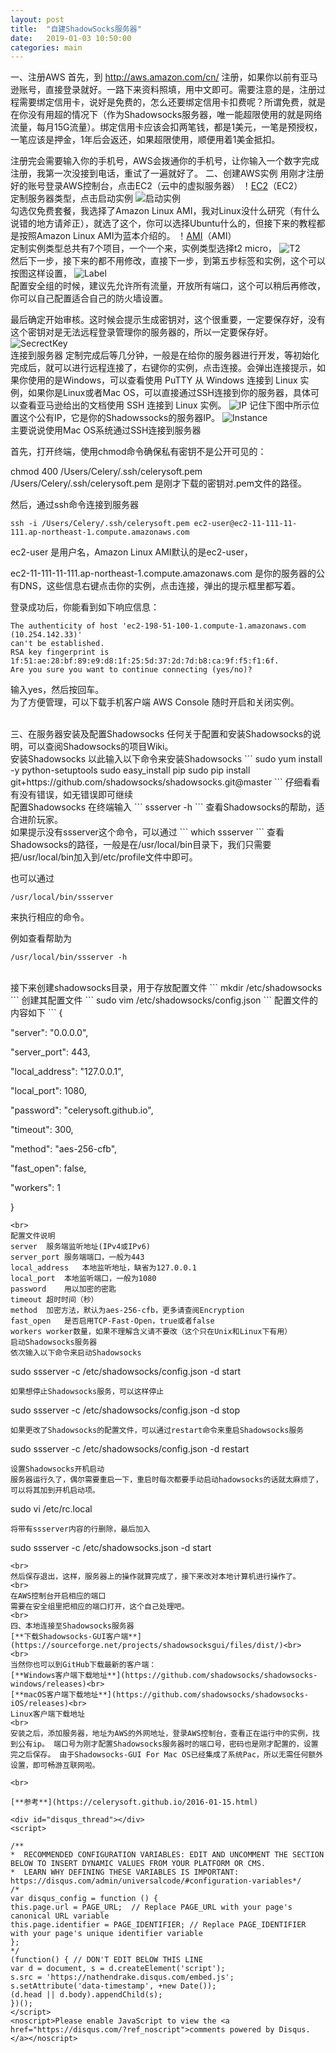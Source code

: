 ```yaml
---
layout: post
title:  "自建ShadowSocks服务器"
date:   2019-01-03 10:50:00
categories: main
---
```


[EC2]: http://githubstatic.celerysoft.com/blog/assets/postImages/2016011501.png "EC2"
[AMI]: http://githubstatic.celerysoft.com/blog/assets/postImages/2016011503.png "AMI"
[T2]: http://githubstatic.celerysoft.com/blog/assets/postImages/2016011504.png "T2"
[Label]: http://githubstatic.celerysoft.com/blog/assets/postImages/2016011505.png "Label"
[SecrectKey]: http://githubstatic.celerysoft.com/blog/assets/postImages/2016011506.png "SecrectKey"
[IP]: http://githubstatic.celerysoft.com/blog/assets/postImages/2016011507.png "IP"
[Instance]: http://githubstatic.celerysoft.com/blog/assets/postImages/2016011508.png "Instance"

一、注册AWS
首先，到 http://aws.amazon.com/cn/ 注册，如果你以前有亚马逊账号，直接登录就好。一路下来资料照填，用中文即可。需要注意的是，注册过程需要绑定信用卡，说好是免费的，怎么还要绑定信用卡扣费呢？所谓免费，就是在你没有用超的情况下（作为Shadowsocks服务器，唯一能超限使用的就是网络流量，每月15G流量）。绑定信用卡应该会扣两笔钱，都是1美元，一笔是预授权，一笔应该是押金，1年后会返还，如果超限使用，顺便用着1美金抵扣。

注册完会需要输入你的手机号，AWS会拨通你的手机号，让你输入一个数字完成注册，我第一次没接到电话，重试了一遍就好了。
二、创建AWS实例
用刚才注册好的账号登录AWS控制台，点击EC2（云中的虚拟服务器）
！[EC2]（EC2）
<br>
定制服务器类型，点击启动实例
![启动实例](http://githubstatic.celerysoft.com/blog/assets/postImages/2016011502.png "启动实例")
<br>
勾选仅免费套餐，我选择了Amazon Linux AMI，我对Linux没什么研究（有什么说错的地方请斧正），就选了这个，你可以选择Ubuntu什么的，但接下来的教程都是按照Amazon Linux AMI为蓝本介绍的。
！[AMI]（AMI）
<br>
定制实例类型总共有7个项目，一个一个来，实例类型选择t2 micro，
![T2](T2)
<br>
然后下一步，接下来的都不用修改，直接下一步，到第五步标签和实例，这个可以按图这样设置，
![Label](Label)
<br>
配置安全组的时候，建议先允许所有流量，开放所有端口，这个可以稍后再修改，你可以自己配置适合自己的防火墙设置。

最后确定开始审核。这时候会提示生成密钥对，这个很重要，一定要保存好，没有这个密钥对是无法远程登录管理你的服务器的，所以一定要保存好。
![SecrectKey](SecrectKey)
<br>
连接到服务器
定制完成后等几分钟，一般是在给你的服务器进行开发，等初始化完成后，就可以进行远程连接了，右键你的实例，点击连接。会弹出连接提示，如果你使用的是Windows，可以查看使用 PuTTY 从 Windows 连接到 Linux 实例，如果你是Linux或者Mac OS，可以直接通过SSH连接到你的服务器，具体可以查看亚马逊给出的文档使用 SSH 连接到 Linux 实例。
![IP](IP)
记住下图中所示位置这个公有IP，它是你的Shadowssocks的服务器IP。
![Instance](Instance)
<br>
主要说说使用Mac OS系统通过SSH连接到服务器

首先，打开终端，使用chmod命令确保私有密钥不是公开可见的：

chmod 400 /Users/Celery/.ssh/celerysoft.pem
/Users/Celery/.ssh/celerysoft.pem 是刚才下载的密钥对.pem文件的路径。

然后，通过ssh命令连接到服务器
```
ssh -i /Users/Celery/.ssh/celerysoft.pem ec2-user@ec2-11-111-11-111.ap-northeast-1.compute.amazonaws.com
```
ec2-user 是用户名，Amazon Linux AMI默认的是ec2-user，

ec2-11-111-11-111.ap-northeast-1.compute.amazonaws.com 是你的服务器的公有DNS，这些信息右键点击你的实例，点击连接，弹出的提示框里都写着。

登录成功后，你能看到如下响应信息：
```
The authenticity of host 'ec2-198-51-100-1.compute-1.amazonaws.com (10.254.142.33)'
can't be established.
RSA key fingerprint is 1f:51:ae:28:bf:89:e9:d8:1f:25:5d:37:2d:7d:b8:ca:9f:f5:f1:6f.
Are you sure you want to continue connecting (yes/no)?
```
输入yes，然后按回车。
<br>
为了方便管理，可以下载手机客户端 AWS Console 随时开启和关闭实例。

<br>
三、在服务器安装及配置Shadowsocks
任何关于配置和安装Shadowsocks的说明，可以查阅Shadowsocks的项目Wiki。
<br>
安装Shadowsocks
以此输入以下命令来安装Shadowsocks
```
sudo yum install -y python-setuptools
sudo easy_install pip
sudo pip install git+https://github.com/shadowsocks/shadowsocks.git@master
```
仔细看看有没有错误，如无错误即可继续
<br>
配置Shadowsocks
在终端输入
```
ssserver -h
```
查看Shadowsocks的帮助，适合进阶玩家。
<br>
如果提示没有ssserver这个命令，可以通过
```
which ssserver
```
查看Shadowsocks的路径，一般是在/usr/local/bin目录下，我们只需要把/usr/local/bin加入到/etc/profile文件中即可。

也可以通过
```
/usr/local/bin/ssserver
```
来执行相应的命令。

例如查看帮助为
```
/usr/local/bin/ssserver -h
```
<br>
接下来创建shadowsocks目录，用于存放配置文件
```
mkdir /etc/shadowsocks
```
创建其配置文件
```
sudo vim /etc/shadowsocks/config.json
```
配置文件的内容如下
```
{

"server": "0.0.0.0",

"server_port": 443,

"local_address": "127.0.0.1",

"local_port": 1080,

"password": "celerysoft.github.io",

"timeout": 300,

"method": "aes-256-cfb",

"fast_open": false,

"workers": 1

}
```
<br>
配置文件说明	 
server	服务端监听地址(IPv4或IPv6)
server_port	服务端端口，一般为443
local_address	本地监听地址，缺省为127.0.0.1
local_port	本地监听端口，一般为1080
password	用以加密的密匙
timeout	超时时间（秒）
method	加密方法，默认为aes-256-cfb，更多请查阅Encryption
fast_open	是否启用TCP-Fast-Open，true或者false
workers	worker数量，如果不理解含义请不要改（这个只在Unix和Linux下有用）
启动Shadowsocks服务器
依次输入以下命令来启动Shadowsocks
```
sudo ssserver -c /etc/shadowsocks/config.json -d start
```
如果想停止Shadowsocks服务，可以这样停止
```
sudo ssserver -c /etc/shadowsocks/config.json -d stop
```
如果更改了Shadowsocks的配置文件，可以通过restart命令来重启Shadowsocks服务
```
sudo ssserver -c /etc/shadowsocks/config.json -d restart
```
设置Shadowsocks开机启动
服务器运行久了，偶尔需要重启一下，重启时每次都要手动启动hadowsocks的话就太麻烦了，可以将其加到开机启动项。
```
sudo vi /etc/rc.local
```
将带有ssserver内容的行删除，最后加入
```
sudo ssserver -c /etc/shadowsocks.json -d start
```
<br>
然后保存退出，这样，服务器上的操作就算完成了，接下来改对本地计算机进行操作了。
<br>
在AWS控制台开启相应的端口
需要在安全组里把相应的端口打开，这个自己处理吧。
<br>
四、本地连接至Shadowsocks服务器
[**下载Shadowsocks-GUI客户端**](https://sourceforge.net/projects/shadowsocksgui/files/dist/)<br>
<br>
当然你也可以到GitHub下载最新的客户端：
[**Windows客户端下载地址**](https://github.com/shadowsocks/shadowsocks-windows/releases)<br>
[**macOS客户端下载地址**](https://github.com/shadowsocks/shadowsocks-iOS/releases)<br>
Linux客户端下载地址
<br>
安装之后，添加服务器，地址为AWS的外网地址，登录AWS控制台，查看正在运行中的实例，找到公有ip。 端口号为刚才配置Shadowsocks服务器时的端口号，密码也是刚才配置的，设置完之后保存。 由于Shadowsocks-GUI For Mac OS已经集成了系统Pac，所以无需任何额外设置，即可畅游互联网啦。

<br>

[**参考**](https://celerysoft.github.io/2016-01-15.html)

<div id="disqus_thread"></div>
<script>

/**
*  RECOMMENDED CONFIGURATION VARIABLES: EDIT AND UNCOMMENT THE SECTION BELOW TO INSERT DYNAMIC VALUES FROM YOUR PLATFORM OR CMS.
*  LEARN WHY DEFINING THESE VARIABLES IS IMPORTANT: https://disqus.com/admin/universalcode/#configuration-variables*/
/*
var disqus_config = function () {
this.page.url = PAGE_URL;  // Replace PAGE_URL with your page's canonical URL variable
this.page.identifier = PAGE_IDENTIFIER; // Replace PAGE_IDENTIFIER with your page's unique identifier variable
};
*/
(function() { // DON'T EDIT BELOW THIS LINE
var d = document, s = d.createElement('script');
s.src = 'https://nathendrake.disqus.com/embed.js';
s.setAttribute('data-timestamp', +new Date());
(d.head || d.body).appendChild(s);
})();
</script>
<noscript>Please enable JavaScript to view the <a href="https://disqus.com/?ref_noscript">comments powered by Disqus.</a></noscript>

